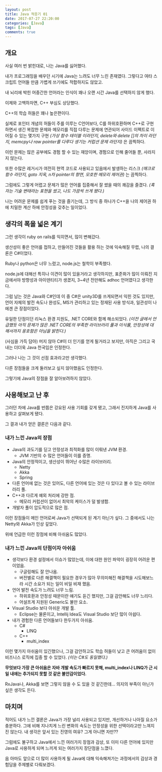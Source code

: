 ```yaml
---
layout: post
title: Java 적응기 01
date: 2017-07-27 22:20:00
categories: [Java]
tags: [Java]
comments: true
---
```


## 개요

사실 여러 번 밝힌대로, 나는 Java를 싫어했다.

내가 프로그래밍을 배우던 시기에 Java는 느려도 너무 느린 존재였다. 그렇다고 여타 스크립트 언어들 만큼 가볍게 쓰기에도 적합하지도 않았고.

내 뇌리에 박힌 어중간한 언어라는 인식이 꽤나 오랜 시간 Java를 선택하지 않게 했다.

이제와 고백하자면, C++ 부심도 상당했다.

C++의 학습 허들은 꽤나 높은편이다.

실제로 포인터 개념의 허들이 주를 이루는 C언어보다, C를 하위호환하며 C++로 구현하면서 생긴 복잡한 문제와 메모리를 직접 다루는 문제에 연관되어 사이드 이펙트로 이어질 수 있는 몇가지 구현 *(가상 함수 테이블 이라던지, delete와 delete []의 차이 라던지, memcpy나 raw pointer를 다루다 생기는 커럽션 문제 라던지)* 은 끔찍하다.

이런 문제는 많은 공부에도 경험 할 수 있는 재앙이며, 경험으로 인해 줄어들 뿐, 사라지지 않는다.

또한 수많은 레거시가 여전히 현역 코드로 사용되고 있음에서 발생하는 리스크 *(매크로 함수 라던지, goto 지옥, n차 pointer의 향연, 모호한 메모리 제어권)* 는 끔찍하다.

그럼에도 그렇게 어렵고 문제가 많은 언어를 집중해서 잘 썼을 때의 쾌감을 즐겼다. *(혹자는 기술 변태라는 표현을 썼고, 나도 가끔씩 쓰게 됐다.)*

나는 어려운 문제를 쉽게 푸는 것을 즐기는데, 그 방식 중 하나가 C++을 나의 제어권 하에 치밀한 계산 하에 안정성을 갖추는 일이었다.

## 생각의 폭을 넓은 계기

그런 생각이 ruby on rails를 익히면서, 많이 변해갔다.

생산성이 좋은 언어를 접하고, 만들어진 것들을 활용 하는 것에 익숙해질 무렵, 나의 결론은 C#이었다.

Ruby나 python은 너무 느렸고, node.js는 철학이 부족했다. 

node.js에 대해선 특히나 이견이 많이 있을거라고 생각하지만, 표준화가 많이 이뤄진 지금에서야 방향성과 아이덴티티가 생겼지, 3~4년 전만해도 adhoc 언어였다고 생각한다. 

그럼 남는 것은 Java와 C#인데 이 중 C#은 unity3D를 쓰게되면서 익힌 것도 있지만, 언어
자체의 발전 속도나 완성도, MS가 관리하고 있는 정재된 사용 방식과, 일관성이 나에겐 큰 장점이었다.

유일한 단점이던 리눅스 환경 지원도, .NET CORE와 함께 해소되었다. *(이전 글에서 언급했듯 아직 문제가 많은 .NET CORE의 부족한 라이브러리 풀과 이식률, 안정성에 대해서까지 옹호함은 아님을 밝힌다.)*

(사심을 가득 담아) 머지 않아 C#이 더 인기를 얻게 될거라고 보지만, 아직은 그리고 국내는 더더욱 Java 천국임은 인정한다.

그러나 나는 그 것이 선점 효과라고만 생각했다. 

다른 장점들을 크게 둘러보고 싶지 않아했음도 인정한다.

그렇기에 Java의 장점을 잘 알아보려하지 않았다.

## 사용해보고 난 후

그러던 차에 Java를 반쯤은 강요된 사용 기회를 갖게 됐고, 그래서 진지하게 Java를 사용하고 살펴보게 됐다.

그 결과 내가 얻은 결론은 다음과 같다.

### 내가 느낀 Java의 장점
* Java의 과도기를 딛고 안정성과 최적화를 많이 이뤄낸 JVM 환경.
    * JVM 기반의 수 많은 언어들이 이를 증명.
* Java의 안정적이고, 생산성이 뛰어난 수많은 라이브러리.
    * Netty
    * Akka
    * Spring
* 다른 언어에 없는 것은 있어도, 다른 언어에 있는 것은 다 있다고 볼 수 있는 라이브러리 풀.
* C++과 다르게 예외 처리에 강한 점.
    * 메모리 커럽션이 없어서 최악의 케이스가 덜 발생함.
* 개발자 풀이 압도적으로 많은 점.

이런 장점들이 메인 언어로써 Java가 선택되게 된 계기 아닌가 싶다.
그 중에서도 나는 Netty와 Akka가 인상 깊었다.

위에 언급한 이런 장점에 비해 아쉬움도 많았다.

### 내가 느낀 Java의 단점이자 아쉬움
* 생각보다 환경 설정에서 이슈가 많았는데, 이에 대한 원인 파악이 굉장히 어려운 편이었음.
    * 구글링해도 잘 안나옴.
    * 버전별로 다른 해결책이 필요한 경우가 많아 무의미해진 해결책을 시도해보느라 시간 소요가 되는 일이 비일 비재 했음.
* 언어 발전 속도가 느려도 너무 느림.
    * 하위호환과 안정성 때문이란 얘기도 듣긴 했지만, 그걸 감안해도 너무 느리다.
    * 어설프게 지원된 Generic도 불만 요소.
* Visual Studio 보다 아쉬운 개발 툴.
    * Eclipse는 물론이고, Intellij Idea도 Visual Studio 보단 많이 아쉽다.
* 내가 경험한 다른 언어들보다 한두가지 아쉬움.
    * C#
        * LINQ
    * C++
        * multi_index

이런 몇가지 아쉬움이 있긴했으나, 그걸 감안하고도 학습 허들이 낮고 큰 어려움이 없이 비즈니스 로직에 집중 할 수 있었다. *(이는 C#도 동일했다.)*

**무엇보다 가장 큰 아쉬움은 자바 개발 속도가 빠르지 못해, multi_index나 LINQ가 근 시일 내에는 추가되지 못할 것 같은 불안감이었다.**

RxJava나, Akka를 보면 그렇지 않을 수 도 있을 것 같긴한데... 의지의 부족이 아닌가 싶은 생각도 든다. 

## 마치며

적어도 내가 느낀 결론은 Java가 가장 널리 사용되고 있지만, 개선하거나 나아질 요소가 충분하다. 그에 비해 지나치게 느린 변화의 속도는 안정성을 위한 선택이라고만 느껴지진 않는다. 내 생각은 앞서 있는 진영의 여유? 그게 아니면 자만??

그럼에도 불구하고 Java에서 느낀 여러가지 장점과 감상, 또 이미 다른 언어에 있지만 Java로 사용하게 되며 느끼게 되는 여러가지 장단점을 느꼈다.

음 아마도 앞으로 더 많이 사용하게 될 Java에 대해 익숙해져가는 과정에서의 감상과 경험담을 주제별로 다뤄보겠다.